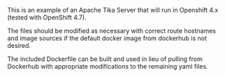 This is an example of an Apache Tika Server that will run in Openshift 4.x (tested with OpenShift 4.7).

The files should be modified as necessary with correct route hostnames and image sources if the default
docker image from dockerhub is not desired.

The included Dockerfile can be built and used in lieu of pulling from Dockerhub with appropriate 
modifications to the remaining yaml files.


